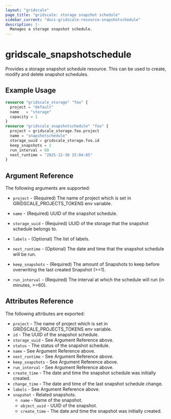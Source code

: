 ```yaml
---
layout: "gridscale"
page_title: "gridscale: storage snapshot schedule"
sidebar_current: "docs-gridscale-resource-snapshotschedule"
description: |-
  Manages a storage snapshot schedule.
---
```


# gridscale_snapshotschedule

Provides a storage snapshot schedule resource. This can be used to create, modify and delete snapshot schedules.

## Example Usage

```terraform
resource "gridscale_storage" "foo" {
  project = "default"
  name   = "storage"
  capacity = 1
}
resource "gridscale_snapshotschedule" "foo" {
  project = gridscale_storage.foo.project
  name = "snapshotschedule"
  storage_uuid = gridscale_storage.foo.id
  keep_snapshots = 1
  run_interval = 60
  next_runtime = "2025-12-30 15:04:05"
}
```

## Argument Reference

The following arguments are supported:

* `project` - (Required) The name of project which is set in GRIDSCALE_PROJECTS_TOKENS env variable.

* `name` - (Required) UUID of the snapshot schedule.

* `storage_uuid` - (Required) UUID of the storage that the snapshot schedule belongs to.

* `labels` - (Optional) The list of labels.

* `next_runtime` - (Optional) The date and time that the snapshot schedule will be run.

* `keep_snapshots` - (Required) The amount of Snapshots to keep before overwriting the last created Snapshot (>=1).

* `run_interval` - (Required) The interval at which the schedule will run (in minutes, >=60).

## Attributes Reference

The following attributes are exported:

* `project` - The name of project which is set in GRIDSCALE_PROJECTS_TOKENS env variable.
* `id` - The UUID of the snapshot schedule.
* `storage_uuid` - See Argument Reference above.
* `status` - The status of the snapshot schedule.
* `name` - See Argument Reference above.
* `next_runtime` - See Argument Reference above.
* `keep_snapshots` - See Argument Reference above.
* `run_interval` - See Argument Reference above.
* `create_time` - The date and time the snapshot schedule was initially created.
* `change_time` - The date and time of the last snapshot schedule change.
* `labels` - See Argument Reference above.
* `snapshot` - Related snapshots.
    * `name` - Name of the snapshot.
    * `object_uuid` - UUID of the snapshot.
    * `create_time` - The date and time the snapshot was initially created.
